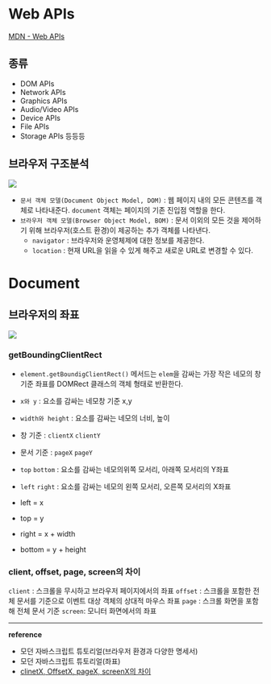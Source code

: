 # Web APIs

[MDN - Web APIs](https://developer.mozilla.org/ko/docs/Web/API)

## 종류 
- DOM APIs
- Network APIs
- Graphics APIs
- Audio/Video APIs
- Device APIs
- File APIs
- Storage APIs
등등등

## 브라우저 구조분석
![](https://images.velog.io/images/ouo_yoonk/post/389d746a-5086-4b03-bfb5-eab4301f7207/image.png)
- `문서 객체 모델(Document Object Model, DOM)` : 웹 페이지 내의 모든 콘텐츠를 객체로 나타내준다. `document` 객체는 페이지의 기존 진입점 역할을 한다.
- `브라우저 객체 모델(Browser Object Model, BOM)` : 문서 이외의 모든 것을 제어하기 위해 브라우저(호스트 환경)이 제공하는 추가 객체를 나타낸다.
    - `navigator` : 브라우저와 운영체제에 대한 정보를 제공한다.
    - `location` : 현재 URL을 읽을 수 있게 해주고 새로운 URL로 변경할 수 있다.

# Document
## 브라우저의 좌표  
![](https://images.velog.io/images/ouo_yoonk/post/78782879-eacf-4eab-81f6-9b64fb34b1cf/image.png)
### getBoundingClientRect
- `element.getBoundigClientRect()` 메서드는 `elem`을 감싸는 가장 작은 네모의 창 기준 좌표를 DOMRect 클래스의 객체 형태로 반환한다.

- `x와 y` : 요소를 감싸는 네모창 기준 x,y
- `width와 height` : 요소를 감싸는 네모의 너비, 높이

- 창 기준 : `clientX`  `clientY`
- 문서 기준 : `pageX` `pageY`

- `top` `bottom` : 요소를 감싸는 네모의위쪽 모서리, 아래쪽 모서리의 Y좌표
- `left` `right` : 요소를 감싸는 네모의 왼쪽 모서리, 오른쪽 모서리의 X좌표

- left = x
- top = y
- right = x + width
- bottom = y + height

### client, offset, page, screen의 차이
`client` : 스크롤을 무시하고 브라우저 페이지에서의 좌표
`offset` : 스크롤을 포함한 전체 문서를 기준으로 이벤트 대상 객체의 상대적 마우스 좌표
`page` : 스크롤 화면을 포함해 전체 문서 기준
`screen`: 모니터 화면에서의 좌표

---
__reference__
- 모던 자바스크립트 튜토리얼(브라우저 환경과 다양한 명세서)
- 모던 자바스크립트 튜토리얼(좌표)
- [clinetX, OffsetX, pageX, screenX의 차이](http://megaton111.cafe24.com/2016/11/29/clientx-offsetx-pagex-screenx%EC%9D%98-%EC%B0%A8%EC%9D%B4%EC%A0%90/)